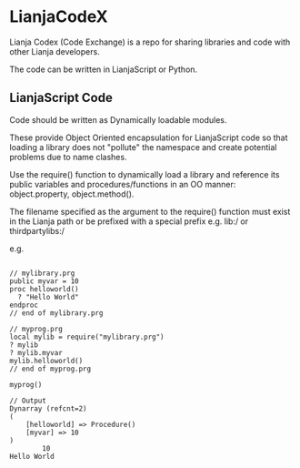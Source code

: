 # LianjaCodeX

Lianja Codex (Code Exchange) is a repo for sharing libraries and code with other Lianja developers.

The code can be written in LianjaScript or Python.

## LianjaScript Code

Code should be written as Dynamically loadable modules. 

These provide Object Oriented encapsulation for LianjaScript code so that loading a library does not "pollute" the namespace and create potential problems due to name clashes.

Use the require() function to dynamically load a library and reference its public variables and procedures/functions in an OO manner: object.property, object.method().

The filename specified as the argument to the require() function must exist in the Lianja path or be prefixed with a special prefix e.g. lib:/ or thirdpartylibs:/

e.g.

<pre><code>
// mylibrary.prg
public myvar = 10
proc helloworld()
  ? "Hello World"
endproc
// end of mylibrary.prg
 
// myprog.prg
local mylib = require("mylibrary.prg")
? mylib
? mylib.myvar
mylib.helloworld()
// end of myprog.prg
 
myprog()
 
// Output
Dynarray (refcnt=2)
(
    [helloworld] => Procedure()
    [myvar] => 10
)
        10
Hello World
</code></pre>


